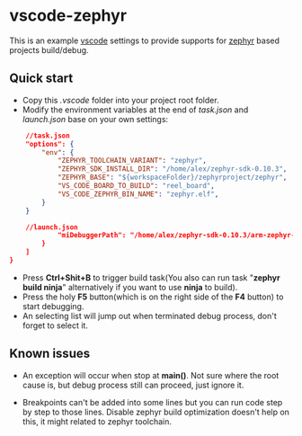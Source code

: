 # vscode-zephyr
This is an example [vscode](https://code.visualstudio.com/) settings to provide supports for [zephyr](https://zephyrproject.org/) based projects build/debug.

<!--more-->

## Quick start

- Copy this *.vscode* folder into your project root folder.
- Modify the environment variables at the end of *task.json* and *launch.json* base on your own settings:
```json
    //task.json
    "options": {
        "env": {
            "ZEPHYR_TOOLCHAIN_VARIANT": "zephyr",
            "ZEPHYR_SDK_INSTALL_DIR": "/home/alex/zephyr-sdk-0.10.3",
            "ZEPHYR_BASE": "${workspaceFolder}/zephyrproject/zephyr",
            "VS_CODE_BOARD_TO_BUILD": "reel_board",
            "VS_CODE_ZEPHYR_BIN_NAME": "zephyr.elf",
        }
    }
```
```json
    //launch.json
            "miDebuggerPath": "/home/alex/zephyr-sdk-0.10.3/arm-zephyr-eabi/bin/arm-zephyr-eabi-gdb"
        }
    ]
}
```
- Press **Ctrl+Shit+B** to trigger build task(You also can run task "**zephyr build ninja**" alternatively if you want to use **ninja** to build).
- Press the holy **F5** button(which is on the right side of the **F4** button) to start debugging.
- An selecting list will jump out when terminated debug process, don't forget to select it.

## Known issues
- An exception will occur when stop at **main()**. Not sure where the root cause is, but debug process still can proceed, just ignore it.

- Breakpoints can't be added into some lines but you can run code step by step to those lines. Disable zephyr build optimization doesn't help on this, it might related to zephyr toolchain.
